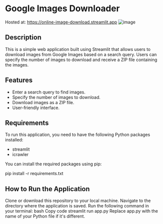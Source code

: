 # Google Images Downloader

Hosted at: https://online-image-download.streamlit.app
![image](https://github.com/user-attachments/assets/7162f6f5-2c75-44e8-9a45-d31ca290936a)
## Description
This is a simple web application built using Streamlit that allows users to download images from Google Images based on a search query. Users can specify the number of images to download and receive a ZIP file containing the images.

## Features
- Enter a search query to find images.
- Specify the number of images to download.
- Download images as a ZIP file.
- User-friendly interface.

## Requirements
To run this application, you need to have the following Python packages installed:
- streamlit
- icrawler

You can install the required packages using pip:


pip install -r requirements.txt

## How to Run the Application
Clone or download this repository to your local machine.
Navigate to the directory where the application is saved.
Run the following command in your terminal:
bash
Copy code
streamlit run app.py
Replace app.py with the name of your Python file if it's different.


